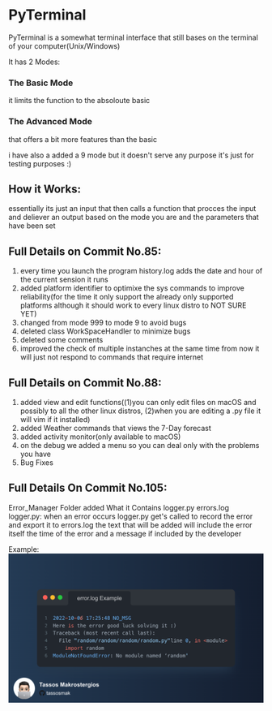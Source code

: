 # PyTerminal

PyTerminal is a somewhat terminal interface that still bases on the terminal of your computer(Unix/Windows)

It has 2 Modes:

### The Basic Mode 
it limits the function to the absoloute basic 

### The Advanced Mode 
that offers a bit more features than the basic 

i have also a added a 9 mode but it doesn't serve any purpose it's just for testing purposes :)

## How it Works:
essentially its just an input that then calls a function that procces the input and deliever an 
output based on the mode you are and the parameters that have been set

## Full Details on Commit No.85:
1) every time you launch the program history.log adds the date and hour of the current sension it runs
2) added platform identifier to optimixe the sys commands to improve reliability(for the time it only support the already only supported platforms although it should work to every linux distro to NOT SURE YET)
3) changed from mode 999 to mode 9 to avoid bugs
4) deleted class WorkSpaceHandler to minimize bugs
5) deleted some comments
6) improved the check of multiple instanches at the same time from now it will just not respond to commands that require internet

## Full Details on Commit No.88:
1) added view and edit functions((1)you can only edit files on macOS and possibly to all the other linux distros, (2)when you are editing a .py file it will vim if it installed)
2) added Weather commands that views the 7-Day forecast 
3) added activity monitor(only available to macOS)
4) on the debug we added a menu so you can deal only with the problems you have
5) Bug Fixes

## Full Details On Commit No.105:
 Error_Manager Folder added What it Contains
      logger.py
      errors.log
 logger.py:
  when an error occurs logger.py get's called to record the error and export it to errors.log
  the text that will be added will include the error itself the time of the error and a message if included by the developer 
  
  
  
  Example:
  <img src="GitHub_screenshots/Snap.png">
 





